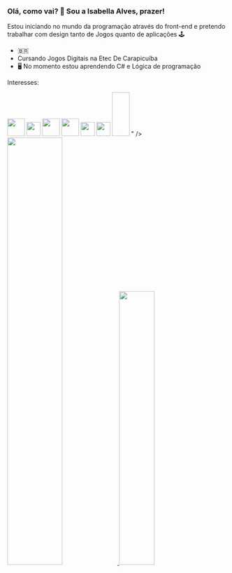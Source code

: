 ### Olá, como vai? 👋 Sou a Isabella Alves, prazer!   

 Estou iniciando no mundo da programação através do front-end e pretendo trabalhar com design tanto de Jogos quanto de aplicações  🕹️

- 🇧🇷
- Cursando Jogos Digitais na Etec De Carapicuíba 
- 🖥️ No momento estou aprendendo C#  e Lógica de programação 
  
 Interesses:
<div>
 <img width= "40" src="https://cdn.jsdelivr.net/gh/devicons/devicon/icons/csharp/csharp-original.svg" />
 <img width= "32"src="https://cdn.jsdelivr.net/gh/devicons/devicon/icons/javascript/javascript-original.svg" />
 <img width="40"src="https://cdn.jsdelivr.net/gh/devicons/devicon/icons/blender/blender-original.svg" />
 <img width="40" src="https://cdn.jsdelivr.net/gh/devicons/devicon/icons/python/python-original.svg" />
 <img width="32"src="https://cdn.jsdelivr.net/gh/devicons/devicon/icons/html5/html5-original.svg" />
 <img width="32" src="https://cdn.jsdelivr.net/gh/devicons/devicon/icons/css3/css3-original.svg" />
 <img width= "40"scr ="<svg xmlns="http://www.w3.org/2000/svg" x="0px" y="0px" width="100" height="100" viewBox="0 0 48 48">
<path fill="#bdbdbd" d="M42,37c0,2.8-2.2,5-5,5H11c-2.8,0-5-2.2-5-5V11c0-2.8,2.2-5,5-5h26c2.8,0,5,2.2,5,5V37z"></path><path fill="#daaee2" d="M24 11L24 24 17.5 12.7z"></path><path fill="#f8bbd0" d="M30.5 12.7L35.3 17.5 24 24z"></path><path fill="#f0a6fd" d="M24 11L30.5 12.7 24 24z"></path><path fill="#fff9c4" d="M24 37L24 24 30.5 35.3z"></path><path fill="#b2ebf2" d="M17.5 35.3L12.7 30.5 24 24zM24 37L17.5 35.3 24 24z"></path><path fill="#ffcdd2" d="M37 24L24 24 35.3 17.5z"></path><path fill="#fff9c4" d="M35.3 30.5L30.5 35.3 24 24z"></path><path fill="#ffecb3" d="M37 24L35.3 30.5 24 24z"></path><path fill="#bbdefb" d="M11 24L24 24 12.7 30.5z"></path><path fill="#c6b5e4" d="M12.7 17.5L17.5 12.7 24 24z"></path><path fill="#b7bee3" d="M11 24L12.7 17.5 24 24z"></path><path fill="#ce93d8" d="M24,17v-6l-3.9-0.2l-2.6,2l3,5.2C21.5,17.3,22.7,17,24,17z"></path><path fill="#f48fb1" d="M30.1,20.5l5.2-3l-1.4-3.2l-3.3-1.6l-3,5.2C28.6,18.6,29.4,19.4,30.1,20.5z"></path><path fill="#ea80fc" d="M27.5,17.9l3-5.2l-2.9-2L24,11v6C25.3,17,26.5,17.3,27.5,17.9z"></path><path fill="#ccff90" d="M24,31v6l3.7,0.4l2.8-2.1l-3-5.2C26.5,30.7,25.3,31,24,31z"></path><path fill="#80deea" d="M17.9,27.5l-5.2,3l1.3,3.2l3.4,1.5l3-5.2C19.4,29.4,18.6,28.6,17.9,27.5z"></path><path fill="#84ffff" d="M20.5,30.1l-3,5.2l2.7,2.1L24,37v-6C22.7,31,21.5,30.7,20.5,30.1z"></path><path fill="#f8bbd0" d="M31,24h6l0.3-3.8l-2-2.7l-5.2,3C30.7,21.5,31,22.7,31,24z"></path><path fill="#fff176" d="M27.5,30.1l3,5.2l3.6-1.7l1.2-3.1l-5.2-3C29.4,28.6,28.6,29.4,27.5,30.1z"></path><path fill="#ffe082" d="M31,24c0,1.3-0.3,2.5-0.9,3.5l5.2,3l2.1-3L37,24H31z"></path><path fill="#4dd0e1" d="M17,24h-6l-0.4,3.6l2.2,2.9l5.2-3C17.3,26.5,17,25.3,17,24z"></path><path fill="#b39ddb" d="M20.5,17.9l-3-5.2l-3.1,1.3l-1.7,3.4l5.2,3C18.6,19.4,19.4,18.6,20.5,17.9z"></path><path fill="#9fa8da" d="M17.9,20.5l-5.2-3l-2.1,2.8L11,24h6C17,22.7,17.3,21.5,17.9,20.5z"></path><path fill="#42a5f5" d="M15.1,21c-1,4,3,12,10.9,12c2.5,0,4.9-1,5-3.7c0-2.3-3.1-4.2-5-4.2c-1.3,0-2.4,0.6-3,1.8 c-0.7,1.3-1.6,1.3-3.9,0.1C16.3,25.5,15.1,21,15.1,21z"></path><path fill="#1e88e5" d="M26,25.1c-0.6,0-2,0.2-2,2.5c0,0.8,1,1.5,1,2.4c0,1.1-0.6,2-3.5,2c1.3,0.6,2.9,1,4.5,1 c2.5,0,5-1,5-3.7C31,26.8,27.9,25.1,26,25.1z"></path><path fill="#90caf9" d="M22 23.8A0.7 1.2 0 1 0 22 26.2A0.7 1.2 0 1 0 22 23.8Z" transform="rotate(-44.992 22 24.999)"></path><path fill="#000001" d="M24,38c-7.7,0-14-6.3-14-14s6.3-14,14-14s14,6.3,14,14S31.7,38,24,38z M24,11c-7.2,0-13,5.8-13,13 c0,7.2,5.8,13,13,13c7.2,0,13-5.8,13-13C37,16.8,31.2,11,24,11z"></path><path fill="#757575" d="M23.1 21.3L22.3 22.1 26 25.6 26.5 25.1z"></path><path fill="#000001" d="M29.9,27.7c-0.4-1.2-1.2-1.9-2.2-2.4c-0.4-0.2-0.7-0.2-1.1-0.3L26,25.6c-0.1,3,2.4,2.6,3,4 c0.3,0.6-0.1,1.2-0.8,1.4c1.2,0,1.8-1,1.8-2.3C30,28.4,29.9,28,29.9,27.7z"></path><path fill="#1a237e" d="M28.6,29c0.2,0.1,0.4,0.3,0.5,0.5c0.3,0.6-0.1,1.2-0.8,1.4c1.2,0,1.8-1,1.8-2.3c0-0.2,0-0.5-0.1-0.7 C29.6,28.7,28.6,29,28.6,29z"></path><path fill="#3e2723" d="M10,9C9.3,9.7,22.3,22.1,22.3,22.1l0.8-0.8C23.1,21.3,10.7,8.3,10,9z"></path>
</svg>" />
 
</div>


<div> 

  <a href= "https://github.com/IsabellaSMA">
    <img width="50%" src="https://github-readme-stats.vercel.app/api?username=IsabellaSMA&count_private=true&show_icons=true&theme=radical">
<img width= "40%" src="https://github-readme-stats.vercel.app/api/top-langs/?username=IsabellaSMA&layout=compactIsabellaSMA&count_private=true&theme=cobalt">
    
</div>
<div>

 </div>

